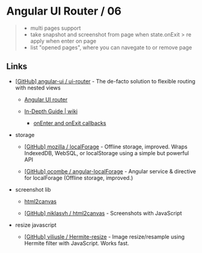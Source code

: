 # Angular UI Router / 06

> * multi pages support
> * take snapshot and screenshot from page when state.onExit > re apply when enter on page
> * list "opened pages", where you can navegate to or remove page

## Links

* [[GitHub] angular-ui / ui-router](https://github.com/angular-ui/ui-router) - The de-facto solution to flexible routing with nested views

  * [Angular UI router](http://angular-ui.github.io/ui-router/site)

  * [In-Depth Guide | wiki](https://github.com/angular-ui/ui-router/wiki)

    * [onEnter and onExit callbacks](https://github.com/angular-ui/ui-router/wiki#onenter-and-onexit-callbacks)

* storage

  * [[GitHub] mozilla / localForage](https://github.com/mozilla/localForage) - Offline storage, improved. Wraps IndexedDB, WebSQL, or localStorage using a simple but powerful API

  * [[GitHub] ocombe / angular-localForage](https://github.com/ocombe/angular-localForage) - Angular service & directive for localForage (Offline storage, improved.)

* screenshot lib

  * [html2canvas](http://html2canvas.hertzen.com/)

  * [[GitHub] niklasvh / html2canvas](https://github.com/niklasvh/html2canvas) - Screenshots with JavaScript

* resize javascript

  * [[GitHub] viliusle / Hermite-resize](https://github.com/viliusle/Hermite-resize) - Image resize/resample using Hermite filter with JavaScript. Works fast.

